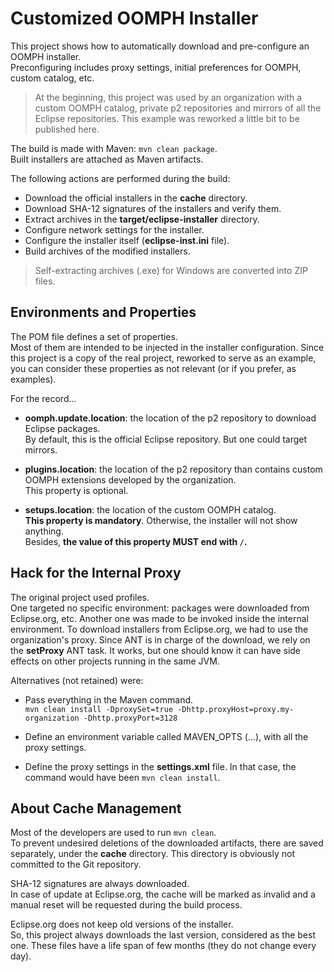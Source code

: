# Customized OOMPH Installer

This project shows how to automatically download and pre-configure an OOMPH installer.  
Preconfiguring includes proxy settings, initial preferences for OOMPH, custom catalog, etc.

> At the beginning, this project was used by an organization with a custom
> OOMPH catalog, private p2 repositories and mirrors of all the Eclipse repositories.
> This example was reworked a little bit to be published here.

The build is made with Maven: `mvn clean package`.  
Built installers are attached as Maven artifacts.

The following actions are performed during the build:

* Download the official installers in the **cache** directory.
* Download SHA-12 signatures of the installers and verify them.
* Extract archives in the **target/eclipse-installer** directory.
* Configure network settings for the installer.
* Configure the installer itself (**eclipse-inst.ini** file).
* Build archives of the modified installers.

> Self-extracting archives (.exe) for Windows are converted into ZIP files.


## Environments and Properties

The POM file defines a set of properties.  
Most of them are intended to be injected in the installer configuration. Since this project
is a copy of the real project, reworked to serve as an example, you can consider these properties
as not relevant (or if you prefer, as examples).

For the record...

* **oomph.update.location**: the location of the p2 repository to download Eclipse packages.  
By default, this is the official Eclipse repository. But one could target mirrors.

* **plugins.location**: the location of the p2 repository than contains custom OOMPH extensions developed by the organization.  
This property is optional.

* **setups.location**: the location of the custom OOMPH catalog.  
**This property is mandatory**. Otherwise, the installer will not show anything.  
Besides, **the value of this property MUST end with `/`.**


## Hack for the Internal Proxy

The original project used profiles.  
One targeted no specific environment: packages were downloaded from Eclipse.org, etc.
Another one was made to be invoked inside the internal environment. To download installers from
Eclipse.org, we had to use the organization's proxy. Since ANT is in charge of the download, we rely
on the **setProxy** ANT task. It works, but one should know it can have side effects on other projects running
in the same JVM.

Alternatives (not retained) were:

* Pass everything in the Maven command.  
`mvn clean install -DproxySet=true -Dhttp.proxyHost=proxy.my-organization -Dhttp.proxyPort=3128`

* Define an environment variable called MAVEN_OPTS (...), with all the proxy settings.
* Define the proxy settings in the **settings.xml** file. In that case, the command would have been `mvn clean install`.


## About Cache Management

Most of the developers are used to run `mvn clean`.  
To prevent undesired deletions of the downloaded artifacts, there are saved separately, under the **cache**
directory. This directory is obviously not committed to the Git repository.

SHA-12 signatures are always downloaded.  
In case of update at Eclipse.org, the cache will be marked as invalid and a manual reset will be requested during the build process.

Eclipse.org does not keep old versions of the installer.  
So, this project always downloads the last version, considered as the best one. These files have a life span
of few months (they do not change every day).
